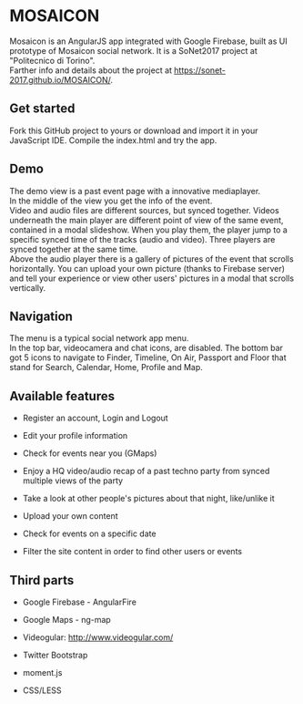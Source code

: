 # MOSAICON
Mosaicon is an AngularJS app integrated with Google Firebase, built as UI prototype of Mosaicon social network. It is a SoNet2017 project at "Politecnico di Torino".
<br/>Farther info and details about the project at https://sonet-2017.github.io/MOSAICON/.

<h2>Get started</h2>
Fork this GitHub project to yours or download and import it in your JavaScript IDE. Compile the index.html and try the app.

<h2>Demo</h2>
The demo view is a past event page with a innovative mediaplayer.
<br/>In the middle of the view you get the info of the event.
<br/>Video and audio files are different sources, but synced together. Videos underneath the main player are different point of view of the same event, contained in a modal slideshow. When you play them, the player jump to a specific synced time of the tracks (audio and video). Three players are synced together at the same time.
<br/>Above the audio player there is a gallery of pictures of the event that scrolls horizontally. You can upload your own picture (thanks to Firebase server) and tell your experience or view other users' pictures in a modal that scrolls vertically.

<h2>Navigation</h2>
The menu is a typical social network app menu.
<br/>In the top bar, videocamera and chat icons, are disabled. The bottom bar got 5 icons to navigate to Finder, Timeline, On Air, Passport and Floor that stand for Search, Calendar, Home, Profile and Map.

<h2>Available features</h2>
<div>
<ul>

<li>
<p>Register an account, Login and Logout</p>
</li>

<li>
<p>Edit your profile information</p>
</li>

<li>
<p>Check for events near you (GMaps)</p>
</li>

<li>
<p>Enjoy a HQ video/audio recap of a past techno party from synced multiple views of the party</p>
</li>

<li>
<p>Take a look at other people's pictures about that night, like/unlike it</p>
</li>

<li>
<p>Upload your own content</p>
</li>

<li>
<p>Check for events on a specific date</p>
</li>

<li>
<p>Filter the site content in order to find other users or events</p>
</li>


</ul>


</div>

<h2>Third parts</h2>

<div>
<ul>

<li>
<p>Google Firebase - AngularFire</p>
</li>

<li>
<p>Google Maps - ng-map</p>
</li>

<li>
<p>Videogular: <a href="http://www.videogular.com/">http://www.videogular.com/</a></p>
</li>

<li>
<p>Twitter Bootstrap</p>
</li>

<li>
<p>moment.js</p>
</li>

<li>
<p>CSS/LESS</p>
</li>

</ul>

</div>
